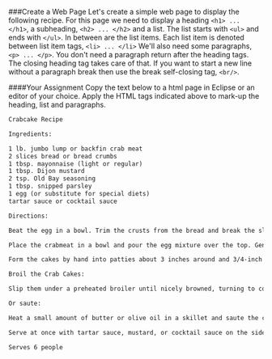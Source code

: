 <!--djw:done-->
###Create a Web Page
Let's create a simple web page to display the following recipe. For this page we need to display a heading ```<h1> ... </h1>```, a subheading, ```<h2> ... </h2>``` and a list. The list starts with ```<ul>``` and ends with ```</ul>```. In between are the list items. Each list item is denoted between list item tags, ```<li> ... </li>``` We'll also need some paragraphs, ```<p> ... </p>```. You don't need a paragraph return after the heading tags. The closing heading tag takes care of that. If you want to start a new line without a paragraph break then use the break self-closing tag, ```<br/>```.

####Your Assignment
Copy the text below to a html page in Eclipse or an editor of your choice. Apply the HTML tags indicated above to mark-up the heading, list and paragraphs.

```html
Crabcake Recipe

Ingredients:

1 lb. jumbo lump or backfin crab meat
2 slices bread or bread crumbs
1 tbsp. mayonnaise (light or regular)
1 tbsp. Dijon mustard
2 tsp. Old Bay seasoning
1 tbsp. snipped parsley 
1 egg (or substitute for special diets)
tartar sauce or cocktail sauce 

Directions:

Beat the egg in a bowl. Trim the crusts from the bread and break the slices into small pieces. Add these pieces to the egg. Mix in the mayonnaise, Dijon mustard, Chesapeake seasoning and parsley, and beat well.

Place the crabmeat in a bowl and pour the egg mixture over the top. Gently toss or fold the ingredients together, taking care not to break up the lumps of crabmeat.

Form the cakes by hand into patties about 3 inches around and 3/4-inch thick. Shape should be like a cookie, not like a meatball or golf ball. Place the cakes in the refrigerator for at least 45 minutes before cooking. This is very important so the cakes don't fall apart.

Broil the Crab Cakes:

Slip them under a preheated broiler until nicely browned, turning to cook evenly, about 4 to 5 minutes on each side.

Or saute:

Heat a small amount of butter or olive oil in a skillet and saute the cakes, turning several times, until golden brown or about 8 minutes total cooking time.

Serve at once with tartar sauce, mustard, or cocktail sauce on the side.

Serves 6 people
```